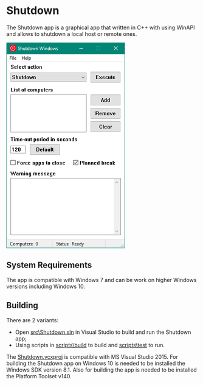 # Shutdown
The Shutdown app is a graphical app that written in C++ with using WinAPI and allows to shutdown a local host or remote ones.

![Shutdow Screenshot](doc/Screenshots/ShutdownScreenshot.png)

## System Requirements
The app is compatible with Windows 7 and can be work on higher Windows versions including Windows 10.

## Building
There are 2 variants:
- Open [src\Shutdown.sln](./src/Shutdown.sln) in Visual Studio to build and run the Shutdown app;
- Using scripts in [scripts\build](./scripts/build/) to build and [scripts\test](./scripts/test/) to run.

The [Shutdown.vcxproj](./src/Shutdown/Shutdown.vcxproj) is compatible with MS Visual Studio 2015. For building the Shutdown app on Windows 10 is needed to be installed the Windows SDK version 8.1. Also for building the app is needed to be installed the Platform Toolset v140.
